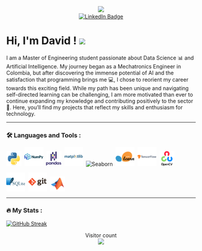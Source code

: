 <div id="header" align="center">
  <img src="https://i.giphy.com/media/v1.Y2lkPTc5MGI3NjExcXUzM25zanN4c20xeGhkdGN0enBhamE3aDJ2N3Z1bmY1aGNpMTVxYSZlcD12MV9pbnRlcm5hbF9naWZfYnlfaWQmY3Q9Zw/JqmupuTVZYaQX5s094/giphy.gif" width="100"/>

  <div id="badges">
    <a href="https://www.linkedin.com/in/david-maya-lopera/L">
      <img src="https://img.shields.io/badge/LinkedIn-blue?style=for-the-badge&logo=linkedin&logoColor=white" alt="LinkedIn Badge"/>
    </a>
  </div>
</div>

# Hi, I'm David ! <img src="https://media.giphy.com/media/hvRJCLFzcasrR4ia7z/giphy.gif" width="30px"/>

I am a Master of Engineering student passionate about Data Science :bar_chart: and Artificial Intelligence. My journey began as a Mechatronics Engineer in Colombia, but after discovering the immense potential of AI and the satisfaction that programming brings me :computer:, I chose to reorient my career towards this exciting field. While my path has been unique and navigating self-directed learning can be challenging, I am more motivated than ever to continue expanding my knowledge and contributing positively to the sector :rocket:. Here, you’ll find my projects that reflect my skills and enthusiasm for technology.

---

### :hammer_and_wrench: Languages and Tools :

<div>
  <img src="https://github.com/devicons/devicon/blob/master/icons/python/python-original.svg" title="Python" alt="Python" width="40" height="40"/>&nbsp;
  <img src="https://github.com/devicons/devicon/blob/master/icons/numpy/numpy-original-wordmark.svg" title="Numpy" alt="Numpy" width="50" height="50"/>&nbsp;
  <img src="https://github.com/devicons/devicon/blob/master/icons/pandas/pandas-original-wordmark.svg" title="Pandas" alt="Pandas" width="40" height="40"/>&nbsp;
  <img src="https://github.com/devicons/devicon/blob/master/icons/matplotlib/matplotlib-original-wordmark.svg" title="Matplot" alt="Matplot" width="50" height="50"/>&nbsp;
  <img src="https://user-images.githubusercontent.com/315810/92254613-279c8000-ee9f-11ea-9b73-5622a7d95f3f.png" title="Seaborn" alt="Seaborn" width="40" height="40"/>&nbsp;
  <img src="https://github.com/devicons/devicon/blob/master/icons/scikitlearn/scikitlearn-original.svg" title="Scikit" alt="Scikit" width="50" height="50"/>&nbsp;
  <img src="https://github.com/devicons/devicon/blob/master/icons/tensorflow/tensorflow-original-wordmark.svg"  title="Tensor" alt="Tensor" width="50" height="50"/>&nbsp;
  <img src="https://github.com/devicons/devicon/blob/master/icons/opencv/opencv-original-wordmark.svg"  title="Opencv" alt="Opencv" width="40" height="40"/>&nbsp;
  
  <img src="https://github.com/devicons/devicon/blob/master/icons/sqlite/sqlite-original-wordmark.svg" title="SQL" alt="SQL" width="50" height="50"/>&nbsp;
  <img src="https://github.com/devicons/devicon/blob/master/icons/git/git-original-wordmark.svg" title="Git" alt="Git" width="50" height="50"/>&nbsp;
  <img src="https://github.com/devicons/devicon/blob/master/icons/matlab/matlab-original.svg" title="Matlab" alt="Matlab" width="40" height="40"/>&nbsp;
</div>

---

### :fire: My Stats :

[![GitHub Streak](https://github-readme-streak-stats.herokuapp.com?user=davidmayal23&theme=highcontrast&hide_border=true&mode=weekly)](https://git.io/streak-stats)

<p align="center"> 
  Visitor count<br>
  <img src="https://profile-counter.glitch.me/davidmayal23/count.svg" />
</p>
